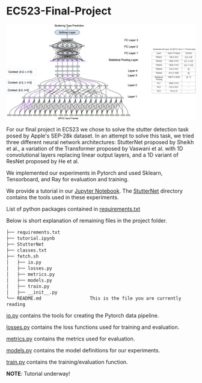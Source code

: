 # EC523-Final-Project

<img src="./images/stutternet.png" alt="screenshot" class="inline"/>

For our final project in EC523 we chose to solve the stutter detection task
posed by Apple's SEP-28k dataset. In an attempt to solve this task, we tried three different neural network architectures: StutterNet proposed by
Sheikh et al., a variation of the Transformer proposed by Vaswani et al. with 1D convolutional layers replacing linear output layers, and a 1D variant of ResNet proposed by He et al.

We implemented our experiments in Pytorch and used Sklearn, Tensorboard, and Ray for evaluation and training.

We provide a tutorial in our [Jupyter Notebook](./tutorial.ipynb). The [StutterNet](./StutterNet) directory contains the tools used in these experiments.

List of python packages contained in [requirements.txt](./requirements.txt)

Below is short explanation of remaining files in the project folder.

```
├── requirements.txt
├── tutorial.ipynb
├── StutterNet
├── classes.txt
├── fetch.sh
│   ├── io.py
│   ├── losses.py
│   ├── metrics.py
│   ├── models.py
│   ├── train.py
│   ├── __init__.py
└── README.md                  This is the file you are currently reading
```

[io.py](StutterNet/io.py) contains the tools for creating the Pytorch data
pipeline.

[losses.py](StutterNet/losses.py) contains the loss functions used for training and evaluation.

[metrics.py](StutterNet/metrics.py) contains the metrics used for evaluation.

[models.py](StutterNet/models.py) contains the model definitions for our experiments.

[train.py](StutterNet/train.py) contains the training/evaluation function.

**NOTE**: Tutorial underway!
